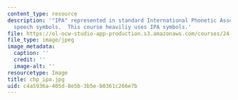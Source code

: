 ```yaml
---
content_type: resource
description: '"IPA" represented in standard International Phonetic Association (IPA)
  speech symbols.  This course heaviliy uses IPA symbols.'
file: https://ol-ocw-studio-app-production.s3.amazonaws.com/courses/24-941j-the-lexicon-and-its-features-spring-2007/c4a5936a405d8e5b3b5eb0361c266e7b_chp_ipa.jpg
file_type: image/jpeg
image_metadata:
  caption: ''
  credit: ''
  image-alt: ''
resourcetype: Image
title: chp_ipa.jpg
uid: c4a5936a-405d-8e5b-3b5e-b0361c266e7b
---
```

